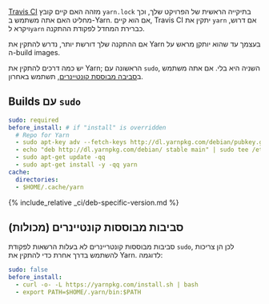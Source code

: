 [Travis CI](https://travis-ci.org/) מזהה האם קיים קובץ `yarn.lock` בתיקייה הראשית של הפרויקט שלך, וכך מחליט האם אתה משתמש ב-Yarn. אם הוא קיים, Travis CI יתקין את `yarn` אם דרוש, ויקרא ל`yarn` כברירת המחדל לפקודת ההתקנה.

אם ההתקנה שלך דורשת יותר, נדרש להתקין את Yarn בעצמך עד שהוא יותקן מראש על ה-build images.

יש כמה דרכים להתקין את Yarn; הראשונה עם `sudo`, השניה היא בלי. אם אתה משתמש ב[סביבה מבוססת קונטיינרים](https://docs.travis-ci.com/user/ci-environment/#Virtualization-environments), תשתמש באחרון.

## Builds עם `sudo`

```yml
sudo: required
before_install: # if "install" is overridden
  # Repo for Yarn
  - sudo apt-key adv --fetch-keys http://dl.yarnpkg.com/debian/pubkey.gpg
  - echo "deb http://dl.yarnpkg.com/debian/ stable main" | sudo tee /etc/apt/sources.list.d/yarn.list
  - sudo apt-get update -qq
  - sudo apt-get install -y -qq yarn
cache:
  directories:
  - $HOME/.cache/yarn
```

{% include_relative _ci/deb-specific-version.md %}

## סביבות מבוססות קונטיינרים (מכולות)

סביבות מבוססות קונטריינרים לא בעלות הרשאות לפקודת `sudo`, לכן הן צריכות להשתמש בדרך אחרת כדי להתקין את Yarn. לדוגמה:

```yaml
sudo: false
before_install:
  - curl -o- -L https://yarnpkg.com/install.sh | bash
  - export PATH=$HOME/.yarn/bin:$PATH
```